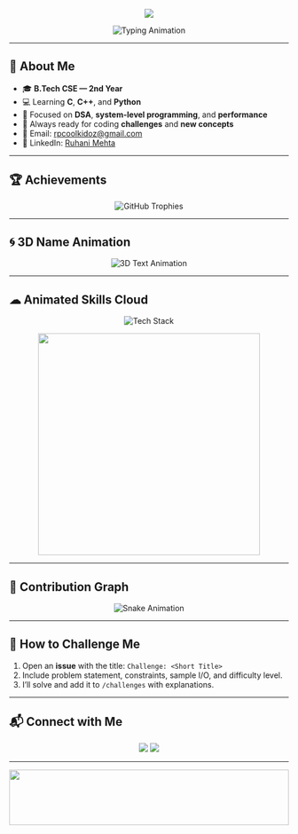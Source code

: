 <!-- =========================================================
 README.md — Ruhani Mehta — Professional 3D Developer Profile
========================================================= -->

<!-- Header Banner -->
<p align="center">
  <img src="https://capsule-render.vercel.app/api?type=waving&color=gradient&height=220&text=RUHANI%20MEHTA%20⚙%20DEVELOPER&fontSize=45&fontColor=ffffff&animation=twinkling" />
</p>

<!-- Typing Animation -->
<p align="center">
  <img src="https://readme-typing-svg.herokuapp.com?font=Orbitron&size=30&pause=1000&color=FF3B30&center=true&vCenter=true&width=900&height=60&lines=Hii%2C+I+am+Ruhani+Mehta+⚙;B.Tech+CSE+%7C+2nd+Year+Student;Learning+C,+C%2B%2B,+and+Python;Developer+%7C+Problem+Solver+%7C+Challenge+Taker" alt="Typing Animation" />
</p>

---

## 🔹 About Me
- 🎓 **B.Tech CSE — 2nd Year**
- 💻 Learning **C**, **C++**, and **Python**
- 🧠 Focused on **DSA**, **system-level programming**, and **performance**
- 🚀 Always ready for coding **challenges** and **new concepts**
- 📧 Email: [rpcoolkidoz@gmail.com](mailto:rpcoolkidoz@gmail.com)  
- 🔗 LinkedIn: [Ruhani Mehta](https://www.linkedin.com/in/ruhani-mehta-22a15b358)

---

## 🏆 Achievements
<p align="center">
  <img src="https://github-profile-trophy.vercel.app/?username=YOUR_GITHUB_USERNAME&theme=matrix&margin-w=10&margin-h=10" alt="GitHub Trophies" />
</p>

---

## 🌀 3D Name Animation
<p align="center">
  <img src="https://readme-typing-svg.herokuapp.com?font=Orbitron&size=30&color=00F0FF&center=true&vCenter=true&width=800&height=60&lines=RUHANI+MEHTA;Full+of+Code+and+Creativity;Learning+Every+Single+Day" alt="3D Text Animation" />
</p>

---

## ☁ Animated Skills Cloud
<p align="center">
  <img src="https://skillicons.dev/icons?i=c,cpp,python,git,github,vscode,linux" alt="Tech Stack" />
</p>
<p align="center">
  <img src="https://user-images.githubusercontent.com/74038190/216653797-fab59e1c-c5e2-4b07-bd8c-6b5f7d4d6b29.gif" width="400"/>
</p>

---

## 🐍 Contribution Graph
<p align="center">
  <img src="https://github.com/YOUR_GITHUB_USERNAME/YOUR_GITHUB_USERNAME/blob/output/github-contribution-grid-snake.svg" alt="Snake Animation" />
</p>

---

## 🎯 How to Challenge Me
1. Open an **issue** with the title: `Challenge: <Short Title>`
2. Include problem statement, constraints, sample I/O, and difficulty level.
3. I’ll solve and add it to `/challenges` with explanations.

---

## 📬 Connect with Me
<p align="center">
  <a href="mailto:rpcoolkidoz@gmail.com"><img src="https://img.shields.io/badge/Email-rpcoolkidoz%40gmail.com-D14836?style=for-the-badge&logo=gmail&logoColor=white" /></a>
  <a href="https://www.linkedin.com/in/ruhani-mehta-22a15b358"><img src="https://img.shields.io/badge/LinkedIn-Ruhani%20Mehta-0077B5?style=for-the-badge&logo=linkedin&logoColor=white" /></a>
</p>

---

<!-- Stylish Footer -->
<p align="center">
  <img src="https://i.imgur.com/dBaSKWF.gif" height="100" width="100%">
</p>
